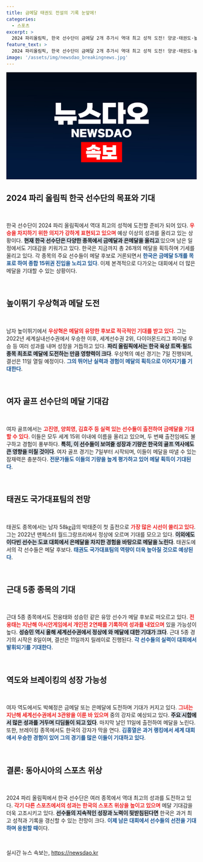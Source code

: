 ```yaml
---
title: 금메달 태권도 전설의 기록 눈앞에!
categories:
  - 스포츠
excerpt: >
  2024 파리올림픽, 한국 선수단이 금메달 2개 추가시 역대 최고 성적 도전! 양궁·태권도·높이뛰기 등 메달 후보가 총출동, 신기록의 주인공은 누구일까? 각 종목마다 세기의 대결이 펼쳐진다!
feature_text: >
  2024 파리올림픽, 한국 선수단이 금메달 2개 추가시 역대 최고 성적 도전! 양궁·태권도·높이뛰기 등 메달 후보가 총출동, 신기록의 주인공은 누구일까? 각 종목마다 세기의 대결이 펼쳐진다!
image: '/assets/img/newsdao_breakingnews.jpg'
---
```


<p><img src="/assets/img/newsdao_breakingnews.jpg" alt="pcversion 속보" /></p>

<h2 data-ke-size="size26">2024 파리 올림픽 한국 선수단의 목표와 기대</h2>

<p data-ke-size="size16">&nbsp;</p>

<p>한국 선수단이 2024 파리 올림픽에서 역대 최고의 성적에 도전할 준비가 되어 있다. <b><span style="color: #ee2323;">우승을 차지하기 위한 의지가 강하게 표현되고 있으며</span></b> 예상 이상의 성과를 올리고 있는 상황이다. <b><span style="background-color: #21538527;">현재 한국 선수단은 다양한 종목에서 금메달과 은메달을 올리고 </span></b> 있으며 남은 일정에서도 기대감을 키워가고 있다. 한국은 지금까지 총 26개의 메달을 획득하며 기세를 올리고 있다. 각 종목의 주요 선수들이 메달 후보로 거론되면서 <b><span style="color: #1a5490;">한국은 금메달 5개를 목표로 하여 종합 15위권 진입을 노리고 있다</span></b>. 이제 본격적으로 다가오는 대회에서 더 많은 메달을 기대할 수 있는 상황이다.</p>

<p data-ke-size="size16">&nbsp;</p>

<h2 data-ke-size="size26">높이뛰기 우상혁과 메달 도전</h2>

<p data-ke-size="size16">&nbsp;</p>

<p>남자 높이뛰기에서 <b><span style="color: #ee2323;">우상혁은 메달의 유망한 후보로 적극적인 기대를 받고 있다</span></b>. 그는 2022년 세계실내선수권에서 우승한 이후, 세계선수권 2위, 다이아몬드리그 파이널 우승 등 여러 성과를 내며 성장을 거듭하고 있다. <b><span style="background-color: #21538527;">파리 올림픽에서는 한국 육상 트랙·필드 종목 최초로 메달에 도전하는 만큼 영향력이 크다</span></b>. 우상혁의 예선 경기는 7일 진행되며, 결선은 11일 열릴 예정이다. <b><span style="color: #1a5490;">그의 뛰어난 실력과 경험이 메달의 획득으로 이어지기를 기대한다</span></b>.</p>

<p data-ke-size="size16">&nbsp;</p>

<h2 data-ke-size="size26">여자 골프 선수단의 메달 기대감</h2>

<p data-ke-size="size16">&nbsp;</p>

<p>여자 골프에서는 <b><span style="color: #ee2323;">고진영, 양희영, 김효주 등 실력 있는 선수들이 출전하여 금메달을 기대할 수 있다</span></b>. 이들은 모두 세계 15위 이내에 이름을 올리고 있으며, 두 번째 출전임에도 불구하고 경험이 풍부하다. <b><span style="background-color: #21538527;">특히, 이 선수들이 보여줄 성장과 기량은 한국의 골프 역사에도 큰 영향을 미칠 것이다</span></b>. 여자 골프 경기는 7일부터 시작되며, 이들이 메달을 따낼 수 있는 잠재력은 충분하다. <b><span style="color: #1a5490;">전문가들도 이들의 기량을 높게 평가하고 있어 메달 획득이 기대된다</span></b>.</p>

<p data-ke-size="size16">&nbsp;</p>

<h2 data-ke-size="size26">태권도 국가대표팀의 전망</h2>

<p data-ke-size="size16">&nbsp;</p>

<p>태권도 종목에서는 남자 58㎏급의 박태준이 첫 출전으로 <b><span style="color: #ee2323;">가장 많은 시선이 쏠리고 있다</span></b>. 그는 2022년 맨체스터 월드그랑프리에서 정상에 오르며 기대를 모으고 있다. <b><span style="background-color: #21538527;">이외에도 이다빈 선수는 도쿄 대회에서 은메달을 차지한 경험을 바탕으로 메달을 노린다</span></b>. 태권도에서의 각 선수들은 메달 후보다. <b><span style="color: #1a5490;">태권도 국가대표팀의 역량이 더욱 높아질 것으로 예상된다</span></b>.</p>

<p data-ke-size="size16">&nbsp;</p>

<h2 data-ke-size="size26">근대 5종 종목의 기대</h2>

<p data-ke-size="size16">&nbsp;</p>

<p>근대 5종 종목에서도 전웅태와 성승민 같은 유망 선수가 메달 후보로 떠오르고 있다. <b><span style="color: #ee2323;">전웅태는 지난해 아시안게임에서 개인전 2연패를 기록하여 성과를 내었으며</span></b> 있을 가능성이 높다. <b><span style="background-color: #21538527;">성승민 역시 올해 세계선수권에서 정상에 와 메달에 대한 기대가 크다</span></b>. 근대 5종 경기의 시작은 8일이며, 결선은 11일까지 릴레이로 진행된다. <b><span style="color: #1a5490;">각 선수들의 실력이 대회에서 발휘되기를 기대한다</span></b>.</p>

<p data-ke-size="size16">&nbsp;</p>

<h2 data-ke-size="size26">역도와 브레이킹의 성장 가능성</h2>

<p data-ke-size="size16">&nbsp;</p>

<p>여자 역도에서도 박혜정은 금메달 또는 은메달에 도전하며 기대가 커지고 있다. <b><span style="color: #ee2323;">그녀는 지난해 세계선수권에서 3관왕을 이룬 바 있으며</span></b> 중의 강자로 예상되고 있다. <b><span style="background-color: #21538527;">주요 시합에서 많은 성과를 거두며 디딤돌이 되고 있다</span></b>. 마지막 날인 11일에 출전하여 메달을 노린다. 또한, 브레이킹 종목에서도 한국의 강자가 막을 연다. <b><span style="color: #1a5490;">김홍열은 과거 랭킹에서 세계 대회에서 우승한 경험이 있어 그의 경기를 많은 이들이 기대하고 있다</span></b>.</p>

<p data-ke-size="size16">&nbsp;</p>

<h2 data-ke-size="size26">결론: 동아시아의 스포츠 위상</h2>

<p data-ke-size="size16">&nbsp;</p>

<p>2024 파리 올림픽에서 한국 선수단은 여러 종목에서 역대 최고의 성과를 도전하고 있다. <b><span style="color: #ee2323;">각기 다른 스포츠에서의 성과는 한국의 스포츠 위상을 높이고 있으며</span></b> 메달 기대감을 더욱 고조시키고 있다. <b><span style="background-color: #21538527;">선수들의 지속적인 성장과 노력이 뒷받침된다면</span></b> 한국은 과거 최고 성적과 기록을 갱신할 수 있는 전망이 크다. <b><span style="color: #1a5490;">이제 남은 대회에서 선수들의 선전을 기대하며 응원할 때</span></b>이다.</p>

<p data-ke-size="size16">&nbsp;</p>
실시간 뉴스 속보는, <a href="https://newsdao.kr" rel="dofollow">https://newsdao.kr</a>


